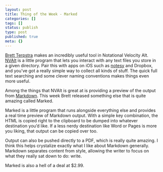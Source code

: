 ```yaml
---
layout: post
title: Thing of the Week - Marked
categories: []
tags: []
status: publish
type: post
published: true
meta: {}
---
```

[Brett Terpstra](http://brettterpstra.com/) makes an incredibly useful tool in Notational Velocity Alt. 
[NVAlt](http://brettterpstra.com/project/nvalt/) is a little program that lets you interact with any text files you store in a given directory. Pair this with apps on iOS such as 
[notesy](http://notesy-app.com/) and Dropbox, and you’ve got a really simple way to collect all kinds of stuff. The quick full text searching and some clever naming conventions makes things even more useful.


Among the things that NVAlt is great at is providing a preview of the output from 
[Markdown](http://daringfireball.net/projects/markdown/). This week Brett released something else that is quite amazing called Marked.


Marked is a little program that runs alongside 
everything else and provides a real time preview of Markdown output. With a simple key combination, the HTML is copied right to the clipboard to be dumped into whatever destination you’d like. If a less nerdy destination like Word or Pages is more you liking, that output can be copied over too.


Output can also be pushed directly to a PDF, which is really quite amazing. I think this helps crystalize exactly what I like about Markdown generally. Markdown separates content from style, allowing the writer to focus on what they really sat down to do: write.


Marked is also a hell of a deal at $2.99.
